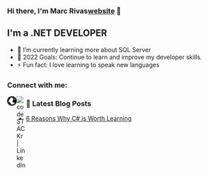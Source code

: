 ### Hi there, I'm Marc Rivas[website] 👋 

## I'm a .NET DEVELOPER

- 🧠 I’m currently learning more about SQL Server
- 🥅 2022 Goals: Continue to learn and improve my developer skills.
- ⚡ Fun fact: I love learning to speak new languages

### Connect with me:

[<img align="left" alt="codeSTACKr.com" width="22px" src="https://raw.githubusercontent.com/iconic/open-iconic/master/svg/globe.svg" />][website]
[<img align="left" alt="codeSTACKr | LinkedIn" width="22px" src="https://cdn.jsdelivr.net/npm/simple-icons@v3/icons/linkedin.svg" />][linkedin]


### 📕 Latest Blog Posts

<!-- BLOG-POST-LIST:START -->
- [6 Reasons Why C# is Worth Learning](https://devbinge.com/Posts/Details/6-reasons-why-c-sharp-is-worth-learning)
<!-- BLOG-POST-LIST:END -->

[website]: https://marcrivas.com
[linkedin]: https://linkedin.com/in/marc-rivas
